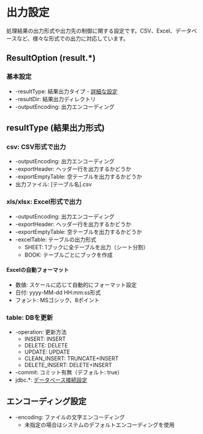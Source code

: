 # 出力設定

処理結果の出力形式や出力先の制御に関する設定です。CSV、Excel、データベースなど、様々な形式での出力に対応しています。

## ResultOption (result.*)

### 基本設定
* -resultType: 結果出力タイプ - [詳細な設定](#resulttype-結果出力形式)
* -resultDir: 結果出力ディレクトリ
* -outputEncoding: 出力エンコーディング

## resultType (結果出力形式)

### csv: CSV形式で出力
* -outputEncoding: 出力エンコーディング
* -exportHeader: ヘッダー行を出力するかどうか
* -exportEmptyTable: 空テーブルを出力するかどうか
* 出力ファイル: [テーブル名].csv

### xls/xlsx: Excel形式で出力
* -outputEncoding: 出力エンコーディング
* -exportHeader: ヘッダー行を出力するかどうか
* -exportEmptyTable: 空テーブルを出力するかどうか
* -excelTable: テーブルの出力形式
  - SHEET: 1ブックに全テーブルを出力（シート分割）
  - BOOK: テーブルごとにブックを作成

#### Excelの自動フォーマット
* 数値: スケールに応じて自動的にフォーマット設定
* 日付: yyyy-MM-dd HH:mm:ss形式
* フォント: MSゴシック、8ポイント

### table: DBを更新
* -operation: 更新方法
  - INSERT: INSERT
  - DELETE: DELETE
  - UPDATE: UPDATE
  - CLEAN_INSERT: TRUNCATE+INSERT
  - DELETE_INSERT: DELETE+INSERT
* -commit: コミット有無（デフォルト: true）
* jdbc.*: [データベース接続設定](04-jdbc.md#jdbc-データベース接続設定)

## エンコーディング設定
* -encoding: ファイルの文字エンコーディング
  - 未指定の場合はシステムのデフォルトエンコーディングを使用